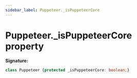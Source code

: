```yaml
---
sidebar_label: Puppeteer._isPuppeteerCore
---
```

# Puppeteer.\_isPuppeteerCore property

**Signature:**

```typescript
class Puppeteer {protected _isPuppeteerCore: boolean;}
```
